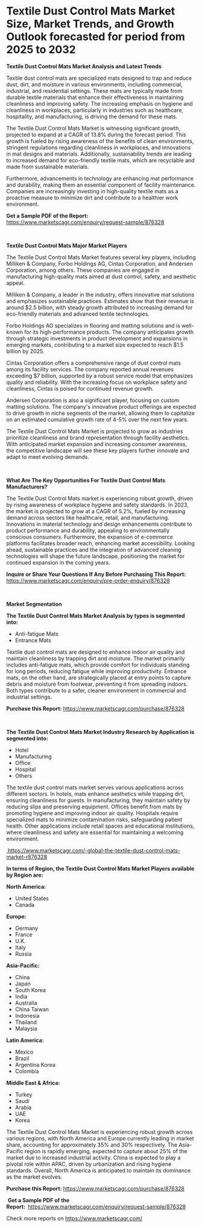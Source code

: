 <p><h1>Textile Dust Control Mats Market Size, Market Trends, and Growth Outlook forecasted for period from 2025 to 2032</h1></p><p><strong>Textile Dust Control Mats Market Analysis and Latest Trends</strong></p>
<p><p>Textile dust control mats are specialized mats designed to trap and reduce dust, dirt, and moisture in various environments, including commercial, industrial, and residential settings. These mats are typically made from durable textile materials that enhance their effectiveness in maintaining cleanliness and improving safety. The increasing emphasis on hygiene and cleanliness in workplaces, particularly in industries such as healthcare, hospitality, and manufacturing, is driving the demand for these mats.</p><p>The Textile Dust Control Mats Market is witnessing significant growth, projected to expand at a CAGR of 13.8% during the forecast period. This growth is fueled by rising awareness of the benefits of clean environments, stringent regulations regarding cleanliness in workplaces, and innovations in mat designs and materials. Additionally, sustainability trends are leading to increased demand for eco-friendly textile mats, which are recyclable and made from sustainable materials. </p><p>Furthermore, advancements in technology are enhancing mat performance and durability, making them an essential component of facility maintenance. Companies are increasingly investing in high-quality textile mats as a proactive measure to minimize dirt and contribute to a healthier work environment.</p></p>
<p><strong>Get a Sample PDF of the Report:&nbsp;</strong> <a href="https://www.marketscagr.com/enquiry/request-sample/876328?utm_campaign=2444&utm_medium=2&utm_source=Github&utm_content=ia&utm_term=21032025&utm_id=textile-dust-control-mats">https://www.marketscagr.com/enquiry/request-sample/876328</a></p>
<p>&nbsp;</p>
<p><strong>Textile Dust Control Mats Major Market Players</strong></p>
<p><p>The Textile Dust Control Mats Market features several key players, including Milliken & Company, Forbo Holdings AG, Cintas Corporation, and Andersen Corporation, among others. These companies are engaged in manufacturing high-quality mats aimed at dust control, safety, and aesthetic appeal.</p><p>Milliken & Company, a leader in the industry, offers innovative mat solutions and emphasizes sustainable practices. Estimates show that their revenue is around $2.5 billion, with steady growth attributed to increasing demand for eco-friendly materials and advanced textile technologies.</p><p>Forbo Holdings AG specializes in flooring and matting solutions and is well-known for its high-performance products. The company anticipates growth through strategic investments in product development and expansions in emerging markets, contributing to a market size expected to reach $1.5 billion by 2025.</p><p>Cintas Corporation offers a comprehensive range of dust control mats among its facility services. The company reported annual revenues exceeding $7 billion, supported by a robust service model that emphasizes quality and reliability. With the increasing focus on workplace safety and cleanliness, Cintas is poised for continued revenue growth.</p><p>Andersen Corporation is also a significant player, focusing on custom matting solutions. The company's innovative product offerings are expected to drive growth in niche segments of the market, allowing them to capitalize on an estimated cumulative growth rate of 4-5% over the next few years.</p><p>The Textile Dust Control Mats Market is projected to grow as industries prioritize cleanliness and brand representation through facility aesthetics. With anticipated market expansion and increasing consumer awareness, the competitive landscape will see these key players further innovate and adapt to meet evolving demands.</p></p>
<p>&nbsp;</p>
<p><strong>What Are The Key Opportunities For Textile Dust Control Mats Manufacturers?</strong></p>
<p><p>The Textile Dust Control Mats market is experiencing robust growth, driven by rising awareness of workplace hygiene and safety standards. In 2023, the market is projected to grow at a CAGR of 5.2%, fueled by increasing demand across sectors like healthcare, retail, and manufacturing. Innovations in material technology and design enhancements contribute to product performance and durability, appealing to environmentally conscious consumers. Furthermore, the expansion of e-commerce platforms facilitates broader reach, enhancing market accessibility. Looking ahead, sustainable practices and the integration of advanced cleaning technologies will shape the future landscape, positioning the market for continued expansion in the coming years.</p></p>
<p><strong>Inquire or Share Your Questions If Any Before Purchasing This Report:</strong> <a href="https://www.marketscagr.com/enquiry/pre-order-enquiry/876328?utm_campaign=2444&utm_medium=2&utm_source=Github&utm_content=ia&utm_term=21032025&utm_id=textile-dust-control-mats">https://www.marketscagr.com/enquiry/pre-order-enquiry/876328</a></p>
<p>&nbsp;</p>
<p><strong>Market Segmentation</strong></p>
<p><strong>The Textile Dust Control Mats Market Analysis by types is segmented into:</strong></p>
<p><ul><li>Anti-fatigue Mats</li><li>Entrance Mats</li></ul></p>
<p><p>Textile dust control mats are designed to enhance indoor air quality and maintain cleanliness by trapping dirt and moisture. The market primarily includes anti-fatigue mats, which provide comfort for individuals standing for long periods, reducing fatigue while improving productivity. Entrance mats, on the other hand, are strategically placed at entry points to capture debris and moisture from footwear, preventing it from spreading indoors. Both types contribute to a safer, cleaner environment in commercial and industrial settings.</p></p>
<p><strong>Purchase this Report:&nbsp;</strong><a href="https://www.marketscagr.com/purchase/876328?utm_campaign=2444&utm_medium=2&utm_source=Github&utm_content=ia&utm_term=21032025&utm_id=textile-dust-control-mats">https://www.marketscagr.com/purchase/876328</a></p>
<p>&nbsp;</p>
<p><strong>The Textile Dust Control Mats Market Industry Research by Application is segmented into:</strong></p>
<p><ul><li>Hotel</li><li>Manufacturing</li><li>Office</li><li>Hospital</li><li>Others</li></ul></p>
<p><p>The textile dust control mats market serves various applications across different sectors. In hotels, mats enhance aesthetics while trapping dirt, ensuring cleanliness for guests. In manufacturing, they maintain safety by reducing slips and preserving equipment. Offices benefit from mats by promoting hygiene and improving indoor air quality. Hospitals require specialized mats to minimize contamination risks, safeguarding patient health. Other applications include retail spaces and educational institutions, where cleanliness and safety are essential for maintaining a welcoming environment.</p></p>
<p><a href="https://www.marketscagr.com/-global-the-textile-dust-control-mats-market-r876328?utm_campaign=2444&utm_medium=2&utm_source=Github&utm_content=ia&utm_term=21032025&utm_id=textile-dust-control-mats">&nbsp;https://www.marketscagr.com/-global-the-textile-dust-control-mats-market-r876328</a></p>
<p><strong>In terms of Region, the Textile Dust Control Mats Market Players available by Region are:</strong></p>
<p>
    <p> <strong> North America: </strong>
        <ul>
            <li>United States</li>
            <li>Canada</li>
        </ul>
        </p> 
    <p> <strong> Europe: </strong>
        <ul>
            <li>Germany</li>
            <li>France</li>
            <li>U.K.</li>
            <li>Italy</li>
            <li>Russia</li>
        </ul>
        </p> 
    <p> <strong> Asia-Pacific: </strong>
        <ul>
            <li>China</li>
            <li>Japan</li>
            <li>South Korea</li>
            <li>India</li>
            <li>Australia</li>
            <li>China Taiwan</li>
            <li>Indonesia</li>
            <li>Thailand</li>
            <li>Malaysia</li>
        </ul>
        </p> 
    <p> <strong> Latin America: </strong>
        <ul>
            <li>Mexico</li>
            <li>Brazil</li>
            <li>Argentina Korea</li>
            <li>Colombia</li>
        </ul>
        </p> 
    <p> <strong> Middle East & Africa: </strong>
        <ul>
            <li>Turkey</li>
            <li>Saudi</li>
            <li>Arabia</li>
            <li>UAE</li>
            <li>Korea</li>
        </ul>
    </p>
    </p>
<p><p>The Textile Dust Control Mats Market is experiencing robust growth across various regions, with North America and Europe currently leading in market share, accounting for approximately 35% and 30% respectively. The Asia-Pacific region is rapidly emerging, expected to capture about 25% of the market due to increased industrial activity. China is expected to play a pivotal role within APAC, driven by urbanization and rising hygiene standards. Overall, North America is anticipated to maintain its dominance as the market evolves.</p></p>
<p><strong>Purchase this Report: </strong><a href="https://www.marketscagr.com/purchase/876328?utm_campaign=2444&utm_medium=2&utm_source=Github&utm_content=ia&utm_term=21032025&utm_id=textile-dust-control-mats">https://www.marketscagr.com/purchase/876328</a></p>
<p>&nbsp;<strong>Get a Sample PDF of the Report:&nbsp;&nbsp;</strong><a href="https://www.marketscagr.com/enquiry/request-sample/876328?utm_campaign=2444&utm_medium=2&utm_source=Github&utm_content=ia&utm_term=21032025&utm_id=textile-dust-control-mats">https://www.marketscagr.com/enquiry/request-sample/876328</a></p>
<p><strong></strong></p>
<p>Check more reports on <a href="https://www.marketscagr.com/?utm_campaign=2444&utm_medium=2&utm_source=Github&utm_content=ia&utm_term=21032025&utm_id=textile-dust-control-mats">https://www.marketscagr.com/</a></p>